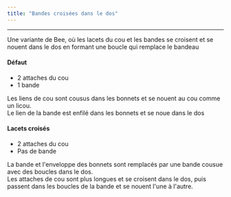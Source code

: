 ```yaml
---
title: "Bandes croisées dans le dos"
---
```


***

Une variante de Bee, où les lacets du cou et les bandes se croisent et se nouent dans le dos en formant une boucle qui remplace le bandeau

#### Défaut

- 2 attaches du cou
- 1 bande

Les liens de cou sont cousus dans les bonnets et se nouent au cou comme un licou.  
Le lien de la bande est enfilé dans les bonnets et se noue dans le dos

#### Lacets croisés

- 2 attaches du cou
- Pas de bande

La bande et l'enveloppe des bonnets sont remplacés par une bande cousue avec des boucles dans le dos.  
Les attaches de cou sont plus longues et se croisent dans le dos, puis passent dans les boucles de la bande et se nouent l'une à l'autre.




